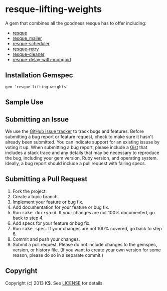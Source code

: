 resque-lifting-weights
====================
A gem that combines all the goodness resque has to offer including:

  * [resque](https://github.com/defunkt/resque)
  * [resque_mailer](https://github.com/zapnap/resque_mailer)
  * [resque-scheduler](https://github.com/bvandenbos/resque-scheduler)
  * [resque-retry](https://github.com/lantins/resque-retry)
  * [resque-cleaner](https://github.com/ono/resque-cleaner)
  * [resque-delay-with-mongoid](https://github.com/kdmny/resque-delay-with-mongoid)


Installation Gemspec
------------
	gem 'resque-lifting-weights'
	

Sample Use
------------------

Submitting an Issue
-------------------
We use the [GitHub issue tracker](http://github.com/kdmny/resque-lifting-weights/issues) to track bugs and
features. Before submitting a bug report or feature request, check to make sure it hasn't already
been submitted. You can indicate support for an existing issuse by voting it up. When submitting a
bug report, please include a [Gist](http://gist.github.com/) that includes a stack trace and any
details that may be necessary to reproduce the bug, including your gem version, Ruby version, and
operating system. Ideally, a bug report should include a pull request with failing specs.


Submitting a Pull Request
-------------------------
1. Fork the project.
2. Create a topic branch.
3. Implement your feature or bug fix.
4. Add documentation for your feature or bug fix.
5. Run <tt>rake doc:yard</tt>. If your changes are not 100% documented, go back to step 4.
6. Add specs for your feature or bug fix.
7. Run <tt>rake spec</tt>. If your changes are not 100% covered, go back to step 6.
8. Commit and push your changes.
9. Submit a pull request. Please do not include changes to the gemspec, version, or history file. (If you want to create your own version for some reason, please do so in a separate commit.)


Copyright
---------
Copyright (c) 2013 K$.
See [LICENSE](https://github.com/kdmny/resque-lifting-weights/blob/master/LICENSE.md) for details.
